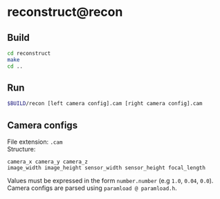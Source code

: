 # reconstruct@recon

## Build
```sh
cd reconstruct
make
cd ..
```
## Run
```sh
$BUILD/recon [left camera config].cam [right camera config].cam
```

## Camera configs
File extension: `.cam`  
Structure:
```
camera_x camera_y camera_z
image_width image_height sensor_width sensor_height focal_length 
```
Values must be expressed in the form `number.number` (e.g `1.0`, `0.04`, `0.0`).  
Camera configs are parsed using `paramload @ paramload.h`.
